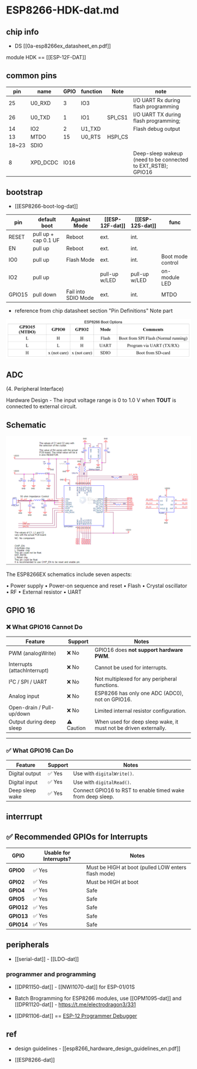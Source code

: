 
# ESP8266-HDK-dat.md


## chip info 

- DS [[0a-esp8266ex_datasheet_en.pdf]]

module HDK == [[ESP-12F-DAT]]

## common pins 


| pin   | name     | GPIO | function | Note    | note                                                         |
| ----- | -------- | ---- | -------- | ------- | ------------------------------------------------------------ |
| 25    | U0_RXD   | 3    | IO3      |         | I/O UART Rx during flash programming                         |
| 26    | U0_TXD   | 1    | IO1      | SPI_CS1 | I/O UART TX during flash programming;                        |
| 14    | IO2      | 2    | U1_TXD   |         | Flash debug output                                           |
| 13    | MTDO     | 15   | U0_RTS   | HSPI_CS |                                                              |
| 18~23 | SDIO     |      |          |         |                                                              |
| 8     | XPD_DCDC | IO16 |          |         | Deep-sleep wakeup (need to be connected to EXT_RSTB); GPIO16 |


## bootstrap

- [[ESP8266-boot-log-dat]]

| pin    | default boot         | Against Mode        | [[ESP-12F-dat]] | [[ESP-12S-dat]] | func              |
| ------ | -------------------- | ------------------- | --------------- | --------------- | ----------------- |
| RESET  | pull up + cap 0.1 UF | Reboot              | ext.            | int.            |                   |
| EN     | pull up              | Reboot              | ext.            | int.            |                   |
| IO0    | pull up              | Flash Mode          | ext.            | int.            | Boot mode control |
| IO2    | pull up              |                     | pull-up w/LED   | pull-up w/LED   | on-module LED     |
| GPIO15 | pull down            | Fail into SDIO Mode | ext.            | int.            | MTDO              |

- reference from chip datasheet section "Pin Definitions" Note part

![](15-46-00-28-03-2023.png)


## ADC

(4. Peripheral Interface)

Hardware Design - The input voltage range is 0 to 1.0 V when **TOUT** is connected to external circuit.




## Schematic 

![](2025-05-14-17-59-15.png)

The ESP8266EX schematics include seven aspects: 

• Power supply 
• Power-on sequence and reset 
• Flash 
• Crystal oscillator 
• RF 
• External resistor 
• UART

## GPIO 16 



### ❌ What GPIO16 **Cannot** Do

| Feature                      | Support   | Notes                                                            |
| ---------------------------- | --------- | ---------------------------------------------------------------- |
| PWM (analogWrite)            | ❌ No      | GPIO16 does **not support hardware PWM**.                        |
| Interrupts (attachInterrupt) | ❌ No      | Cannot be used for interrupts.                                   |
| I²C / SPI / UART             | ❌ No      | Not multiplexed for any peripheral functions.                    |
| Analog input                 | ❌ No      | ESP8266 has only one ADC (ADC0), not on GPIO16.                  |
| Open-drain / Pull-up/down    | ❌ No      | Limited internal resistor configuration.                         |
| Output during deep sleep     | ⚠️ Caution | When used for deep sleep wake, it must not be driven externally. |

---

### ✅ What GPIO16 **Can** Do

| Feature         | Support | Notes                                                       |
| --------------- | ------- | ----------------------------------------------------------- |
| Digital output  | ✅ Yes   | Use with `digitalWrite()`.                                  |
| Digital input   | ✅ Yes   | Use with `digitalRead()`.                                   |
| Deep sleep wake | ✅ Yes   | Connect GPIO16 to RST to enable timed wake from deep sleep. |

## interrrupt 

## ✅ Recommended GPIOs for Interrupts

| GPIO | Usable for Interrupts? | Notes                            |
|------|-------------------------|----------------------------------|
| **GPIO0**  | ✅ Yes              | Must be HIGH at boot (pulled LOW enters flash mode) |
| **GPIO2**  | ✅ Yes              | Must be HIGH at boot             |
| **GPIO4**  | ✅ Yes              | Safe                             |
| **GPIO5**  | ✅ Yes              | Safe                             |
| **GPIO12** | ✅ Yes              | Safe                             |
| **GPIO13** | ✅ Yes              | Safe                             |
| **GPIO14** | ✅ Yes              | Safe                             |


## peripherals 

- [[serial-dat]] - [[LDO-dat]]

### programmer and programming 

- [[DPR1150-dat]] - [[NWI1070-dat]] for ESP-01/01S 

- Batch Brogramming for ESP8266 modules, use [[OPM1095-dat]] and [[DPR1120-dat]] - https://t.me/electrodragon3/331

- [[DPR1106-dat]] == [ESP-12 Programmer Debugger](https://www.electrodragon.com/product/esp-12-programmer-debugger/)



## ref 

- design guidelines - [[esp8266_hardware_design_guidelines_en.pdf]]


- [[ESP8266-dat]]